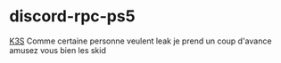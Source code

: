# discord-rpc-ps5
[K3S](https://discord.gg/k3s)
Comme certaine personne veulent leak je prend un coup d'avance amusez vous bien les skid 
